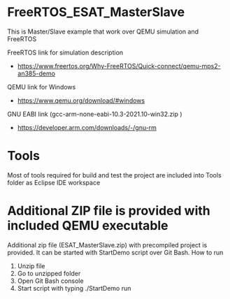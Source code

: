 # FreeRTOS_ESAT_MasterSlave
This is Master/Slave example that work over QEMU simulation and FreeRTOS 

FreeRTOS link for simulation description
- https://www.freertos.org/Why-FreeRTOS/Quick-connect/qemu-mps2-an385-demo 

QEMU link for Windows
- https://www.qemu.org/download/#windows 

GNU EABI link (gcc-arm-none-eabi-10.3-2021.10-win32.zip )
- https://developer.arm.com/downloads/-/gnu-rm

# Tools
Most of tools required for build and test the project are included into Tools folder as Eclipse IDE workspace

# Additional ZIP file is provided with included QEMU executable
Additional zip file (ESAT_MasterSlave.zip) with precompiled project is provided. It can be started with StartDemo script over Git Bash.
How to run
 1. Unzip file
 2. Go to unzipped folder
 3. Open Git Bash console
 4. Start script with typing ./StartDemo run
